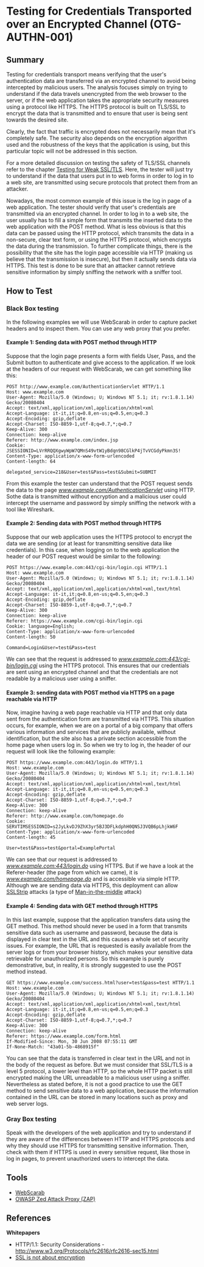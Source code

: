 # Testing for Credentials Transported over an Encrypted Channel (OTG-AUTHN-001)


## Summary
Testing for credentials transport means verifying that the user's authentication data are transferred via an encrypted channel to avoid being intercepted by malicious users. The analysis focuses simply on trying to understand if the data travels unencrypted from the web browser to the server, or if the web application takes the appropriate security measures using a protocol like HTTPS. The HTTPS protocol is built on TLS/SSL to encrypt the data that is transmitted and to ensure that user is being sent towards the desired site.


Clearly, the fact that traffic is encrypted does not necessarily mean that it's completely safe. The security also depends on the encryption algorithm used and the robustness of the keys that the application is using, but this particular topic will not be addressed in this section.


For a more detailed discussion on testing the safety of TLS/SSL channels refer to the chapter [Testing for Weak SSL/TLS](https://www.owasp.org/index.php/Testing_for_Weak_SSL/TSL_Ciphers,_Insufficient_Transport_Layer_Protection_%28OWASP-EN-002%29). Here, the tester will just try to understand if the data that users put in to web forms in order to log in to a web site, are transmitted using secure protocols that protect them from an attacker.
<br>


Nowadays, the most common example of this issue is the log in page of a web application. The tester should verify that user's credentials are transmitted via an encrypted channel. In order to log in to a web site, the user usually has to fill a simple form that transmits the inserted data to the web application with the POST method. What is less obvious is that this data can be passed using the HTTP protocol, which transmits the data in a non-secure, clear text form, or using the HTTPS protocol, which encrypts the data during the transmission. To further complicate things, there is the possibility that the site has the login page accessible via HTTP (making us believe that the transmission is insecure), but then it actually sends data via HTTPS. This test is done to be sure that an attacker cannot retrieve sensitive information by simply sniffing the network with a sniffer tool.

## How to Test
### Black Box testing
In the following examples we will use WebScarab in order to capture packet headers and to inspect them. You can use any web proxy that you prefer.


#### Example 1: Sending data with POST method through HTTP

Suppose that the login page presents a form with fields User, Pass, and the Submit button to authenticate and give access to the application. If we look at the headers of our request with WebScarab, we can get something like this:<br>

```
POST http://www.example.com/AuthenticationServlet HTTP/1.1
Host: www.example.com
User-Agent: Mozilla/5.0 (Windows; U; Windows NT 5.1; it; rv:1.8.1.14) Gecko/20080404
Accept: text/xml,application/xml,application/xhtml+xml
Accept-Language: it-it,it;q=0.8,en-us;q=0.5,en;q=0.3
Accept-Encoding: gzip,deflate
Accept-Charset: ISO-8859-1,utf-8;q=0.7,*;q=0.7
Keep-Alive: 300
Connection: keep-alive
Referer: http://www.example.com/index.jsp
Cookie: JSESSIONID=LVrRRQQXgwyWpW7QMnS49vtW1yBdqn98CGlkP4jTvVCGdyPkmn3S!
Content-Type: application/x-www-form-urlencoded
Content-length: 64

delegated_service=218&User=test&Pass=test&Submit=SUBMIT
```


From this example the tester can understand that the POST request sends the data to the page *www.example.com/AuthenticationServlet* using HTTP. Sothe data is transmitted without encryption and a malicious user could intercept the username and password by simply sniffing the network with a tool like Wireshark.


#### Example 2: Sending data with POST method through HTTPS

Suppose that our web application uses the HTTPS protocol to encrypt the data we are sending (or at least for transmitting sensitive data like credentials). In this case, when logging on to the web application the header of our POST request would be similar to the following:

```
POST https://www.example.com:443/cgi-bin/login.cgi HTTP/1.1
Host: www.example.com
User-Agent: Mozilla/5.0 (Windows; U; Windows NT 5.1; it; rv:1.8.1.14) Gecko/20080404
Accept: text/xml,application/xml,application/xhtml+xml,text/html
Accept-Language: it-it,it;q=0.8,en-us;q=0.5,en;q=0.3
Accept-Encoding: gzip,deflate
Accept-Charset: ISO-8859-1,utf-8;q=0.7,*;q=0.7
Keep-Alive: 300
Connection: keep-alive
Referer: https://www.example.com/cgi-bin/login.cgi
Cookie: language=English;
Content-Type: application/x-www-form-urlencoded
Content-length: 50

Command=Login&User=test&Pass=test
```


We can see that the request is addressed to
*www.example.com:443/cgi-bin/login.cgi* using the HTTPS protocol. This ensures that our credentials are sent using an encrypted channel and that the credentials are not readable by a malicious user using a sniffer.


#### Example 3: sending data with POST method via HTTPS on a page reachable via HTTP

Now, imagine having a web page reachable via HTTP and that only data sent from the authentication form are transmitted via HTTPS. This situation occurs, for example, when we are on a portal of a big company that offers various information and services that are publicly available, without identification, but the site also has a private section accessible from the home page when users log in. So when we try to log in, the header of our request will look like the following example:

```
POST https://www.example.com:443/login.do HTTP/1.1
Host: www.example.com
User-Agent: Mozilla/5.0 (Windows; U; Windows NT 5.1; it; rv:1.8.1.14) Gecko/20080404
Accept: text/xml,application/xml,application/xhtml+xml,text/html
Accept-Language: it-it,it;q=0.8,en-us;q=0.5,en;q=0.3
Accept-Encoding: gzip,deflate
Accept-Charset: ISO-8859-1,utf-8;q=0.7,*;q=0.7
Keep-Alive: 300
Connection: keep-alive
Referer: http://www.example.com/homepage.do
Cookie: SERVTIMSESSIONID=s2JyLkvDJ9ZhX3yr5BJ3DFLkdphH0QNSJ3VQB6pLhjkW6F
Content-Type: application/x-www-form-urlencoded
Content-length: 45

User=test&Pass=test&portal=ExamplePortal
```


We can see that our request is addressed to *www.example.com:443/login.do* using HTTPS. But if we have a look at the Referer-header (the page from which we came), it is *www.example.com/homepage.do* and is accessible via simple HTTP. Although we are sending data via HTTPS, this deployment can allow [SSLStrip](http://www.thoughtcrime.org/software/sslstrip/)  attacks (a type of [Man-in-the-middle](http://en.wikipedia.org/wiki/Man-in-the-middle_attack)  attack)


#### Example 4: Sending data with GET method through HTTPS

In this last example, suppose that the application transfers data using the GET method. This method should never be used in a form that transmits sensitive data such as username and password, because the data is displayed in clear text in the URL and this causes a whole set of security issues. For example, the URL that is requested is easily available from the server logs or from your browser history, which makes your sensitive data retrievable for unauthorized persons. So this example is purely demonstrative, but, in reality, it is strongly suggested to use the POST method instead.

```
GET https://www.example.com/success.html?user=test&pass=test HTTP/1.1
Host: www.example.com
User-Agent: Mozilla/5.0 (Windows; U; Windows NT 5.1; it; rv:1.8.1.14) Gecko/20080404
Accept: text/xml,application/xml,application/xhtml+xml,text/html
Accept-Language: it-it,it;q=0.8,en-us;q=0.5,en;q=0.3
Accept-Encoding: gzip,deflate
Accept-Charset: ISO-8859-1,utf-8;q=0.7,*;q=0.7
Keep-Alive: 300
Connection: keep-alive
Referer: https://www.example.com/form.html
If-Modified-Since: Mon, 30 Jun 2008 07:55:11 GMT
If-None-Match: "43a01-5b-4868915f"
```


You can see that the data is transferred in clear text in the URL and not in the body of the request as before. But we must consider that SSL/TLS is a level 5 protocol, a lower level than HTTP, so the whole HTTP packet is still encrypted making the URL unreadable to a malicious user using a sniffer. Nevertheless as stated before, it is not a good practice to use the GET method to send sensitive data to a web application, because the information contained in the URL can be stored in many locations such as proxy and web server logs.


### Gray Box testing
Speak with the developers of the web application and try to understand if they are aware of the differences between HTTP and HTTPS protocols and why they should use HTTPS for transmitting sensitive information. Then, check with them if HTTPS is used in every sensitive request, like those in log in pages, to prevent unauthorized users to intercept the data.


## Tools
* [WebScarab](https://www.owasp.org/index.php/OWASP_WebScarab_Project)
* [OWASP Zed Attack Proxy (ZAP)](https://www.owasp.org/index.php/OWASP_Zed_Attack_Proxy_Project)


## References
**Whitepapers**<br>
* HTTP/1.1: Security Considerations - http://www.w3.org/Protocols/rfc2616/rfc2616-sec15.html
* [SSL is not about encryption](http://www.troyhunt.com/2011/01/ssl-is-not-about-encryption.html) <br>
